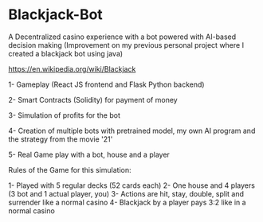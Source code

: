 # Blackjack-Bot

A Decentralized casino experience with a bot powered with AI-based decision making
(Improvement on my previous personal project where I created a blackjack bot using java)

https://en.wikipedia.org/wiki/Blackjack

1- Gameplay (React JS frontend and Flask Python backend)

2- Smart Contracts (Solidity) for payment of money

3- Simulation of profits for the bot

4- Creation of multiple bots with pretrained model, my own AI program and the strategy from the movie '21'

5- Real Game play with a bot, house and a player





Rules of the Game for this simulation:

1- Played with 5 regular decks (52 cards each)
2- One house and 4 players (3 bot and 1 actual player, you)
3- Actions are hit, stay, double, split and surrender like a normal casino
4- Blackjack by a player pays 3:2 like in a normal casino


